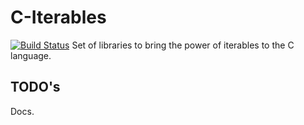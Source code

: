 C-Iterables
===========
[![Build Status](https://travis-ci.org/mvader/C-Iterables.png?branch=master)](https://travis-ci.org/mvader/C-Iterables) 
Set of libraries to bring the power of iterables to the C language.

TODO's
-------
Docs.
